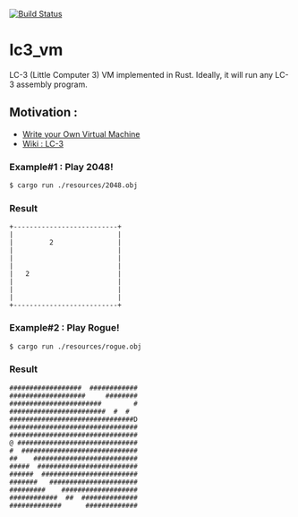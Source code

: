 [![Build Status](https://travis-ci.org/KuldeepSinh/lc3_vm.svg?branch=master)](https://travis-ci.org/KuldeepSinh/lc3_vm)

# lc3_vm
LC-3 (Little Computer 3) VM implemented in Rust. Ideally, it will run any LC-3 assembly program. 

## Motivation : 
* [Write your Own Virtual Machine](https://justinmeiners.github.io/lc3-vm/)
* [Wiki : LC-3](https://en.wikipedia.org/wiki/LC-3)

### Example#1 : Play 2048!

```bash
$ cargo run ./resources/2048.obj
```

### Result

```
+--------------------------+
|                          |
|         2                |
|                          |
|                          |
|                          |
|   2                      |
|                          |
|                          |
|                          |
+--------------------------+
```

### Example#2 : Play Rogue!

```bash
$ cargo run ./resources/rogue.obj
```

### Result

```
##################  ############
###################     ########
#######################        #
########################  #  #  
###############################D
################################
################################
@ ##############################
#  #############################
##    ##########################
#####  #########################
######  ########################
#######   ######################
#########    ###################
############  ##  ##############
#############      #############
```
